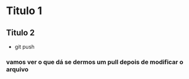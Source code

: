 # Titulo 1

## Titulo 2

- git push

### vamos ver o que dá se dermos um pull depois de modificar o arquivo
